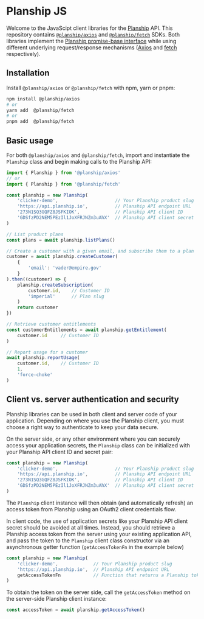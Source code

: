 # Planship JS

Welcome to the JavaScipt client libraries for the [Planship](https://planship.io) API. This repository contains [`@planship/axios`](./packages/axios) and [`@planship/fetch`](./packages/fetch) SDKs. Both libraries implement the [Planship promise-base interface](./packages/models/docs/interfaces/PlanshipApi.md) while using different underlying request/response mechanisms ([Axios](https://github.com/axios/axios) and [fetch](https://developer.mozilla.org/en-US/docs/Web/API/Fetch_API) respectively).

## Installation

Install `@planship/axios` or `@planship/fetch` with npm, yarn or pnpm:

```sh
npm install @planship/axios
# or
yarn add  @planship/fetch
# or
pnpm add  @planship/fetch
```

## Basic usage

For both `@planship/axios` and `@planship/fetch`, import and instantiate the `Planship` class and begin making calls to the Planship API:

```js
import { Planship } from '@planship/axios'
// or
import { Planship } from '@planship/fetch'

const planship = new Planship(
    'clicker-demo',                     // Your Planship product slug
    'https://api.planship.io',          // Planship API endpoint URL
    '273N1SQ3GQFZ8JSFKIOK',             // Planship API client ID
    'GDSfzPD2NEM5PEzIl1JoXFRJNZm3uAhX'  // Planship API client secret
)

// List product plans
const plans = await planship.listPlans()

// Create a customer with a given email, and subscribe them to a plan
customer = await planship.createCustomer(
    {
        'email': 'vader@empire.gov'
    }
).then((customer) => {
    planship.createSubscription(
        customer.id,    // Customer ID
        'imperial'      // Plan slug
    )
    return customer
})

// Retrieve customer entitlements
const customerEntitlements = await planship.getEntitlement(
    customer.id     // Customer ID
)

// Report usage for a customer
await planship.reportUsage(
    customer.id,    // Customer ID
    1,
    'force-choke'
)
```

## Client vs. server authentication and security

Planship libraries can be used in both client and server code of your application. Depending on where you use the Planship client, you must choose a right way to authenticate to keep your data secure.

On the server side, or any other environment where you can securely access your application secrets, the `Planship` class can be initialized with your Planship API client ID and secret pair:

```js
const planship = new Planship(
    'clicker-demo',                     // Your Planship product slug
    'https://api.planship.io',          // Planship API endpoint URL
    '273N1SQ3GQFZ8JSFKIOK',             // Planship API client ID
    'GDSfzPD2NEM5PEzIl1JoXFRJNZm3uAhX'  // Planship API client secret
)
```

The `Planship` client instance will then obtain (and automatically refresh) an access token from Planship using an OAuth2 client credentials flow.


In client code, the use of application secrets like your Planship API client secret should be avoided at all times. Instead, you should retrieve a Planship access token from the server using your existing application API, and pass the token to the `Planship` client class constructor via an asynchronous getter function (`getAccessTokenFn` in the example below)

```js
const planship = new Planship(
    'clicker-demo',             // Your Planship product slug
    'https://api.planship.io',  // Planship API endpoint URL
    getAccessTokenFn            // Function that returns a Planship token retrieved on the server
)
```

To obtain the token on the server side, call the `getAccessToken` method on the server-side Planship client instance:

```js
const accessToken = await planship.getAccessToken()
```

